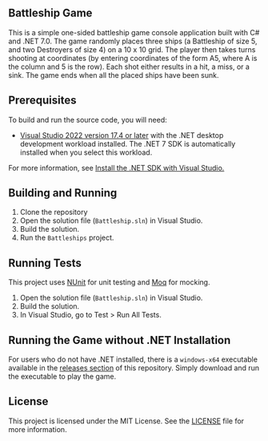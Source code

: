 ## Battleship Game

This is a simple one-sided battleship game console application built with C\# and .NET 7.0. The game randomly places three ships (a Battleship of size 5, and two Destroyers of size 4) on a 10 x 10 grid. The player then takes turns shooting at coordinates (by entering coordinates of the form A5, where A is the column and 5 is the row). Each shot either results in a hit, a miss, or a sink. The game ends when all the placed ships have been sunk.

## Prerequisites

To build and run the source code, you will need:

- [Visual Studio 2022 version 17.4 or later](https://visualstudio.microsoft.com/downloads/?utm_medium=microsoft&utm_source=learn.microsoft.com&utm_campaign=inline+link&utm_content=download+vs2022) with the .NET desktop development workload installed. The .NET 7 SDK is automatically installed when you select this workload.

For more information, see [Install the .NET SDK with Visual Studio.](https://learn.microsoft.com/en-us/dotnet/core/install/windows#install-with-visual-studio)

## Building and Running

1. Clone the repository
2. Open the solution file (`Battleship.sln`) in Visual Studio.
3. Build the solution.
4. Run the `Battleships` project.

## Running Tests

This project uses [NUnit](https://nunit.org/) for unit testing and [Moq](https://github.com/moq/moq4) for mocking.

1. Open the solution file (`Battleship.sln`) in Visual Studio.
2. Build the solution.
3. In Visual Studio, go to Test > Run All Tests.

## Running the Game without .NET Installation

For users who do not have .NET installed, there is a `windows-x64` executable available in the [releases section](https://github.com/MD-Guestline/Battleships/releases) of this repository. Simply download and run the executable to play the game.

## License

This project is licensed under the MIT License. See the [LICENSE](LICENSE) file for more information.